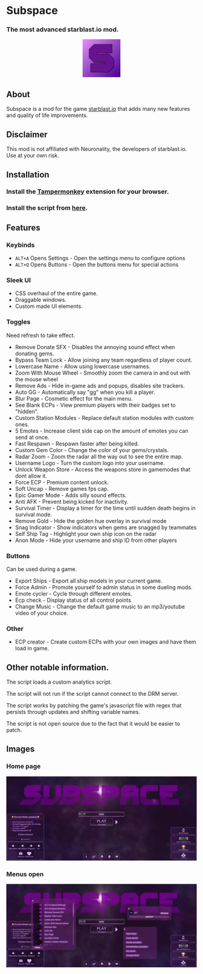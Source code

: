 # Subspace 

### The most advanced starblast.io mod.

<p align="center">
  <img src="./img/subspace.png" width="100" height="100">
</p>

## About
Subspace is a mod for the game [starblast.io](https://starblast.io) that adds many new features and quality of life improvements.

## Disclaimer
This mod is not affiliated with Neuronality, the developers of starblast.io. Use at your own risk.

## Installation

### Install the [Tampermonkey](https://www.tampermonkey.net/) extension for your browser.

### Install the script from [here](./code/s.user.js).

## Features

### Keybinds
- `ALT+A` Opens Settings - Open the settings menu to configure options
- `ALT+Q` Opens Buttons - Open the buttons menu for special actions

### Sleek UI
- CSS overhaul of the entire game.
- Draggable windows.
- Custom made UI elements.

### Toggles
Need refresh to take effect.
- Remove Donate SFX - Disables the annoying sound effect when donating gems.
- Bypass Team Lock - Allow joining any team regardless of player count.
- Lowercase Name - Allow using lowercase usernames.
- Zoom With Mouse Wheel - Smoothly zoom the camera in and out with the mouse wheel
- Remove Ads - Hide in-game ads and popups, disables site trackers.
- Auto GG - Automatically say "gg" when you kill a player.
- Blur Page - Cosmetic effect for the main menu.
- See Blank ECPs - View premium players with their badges set to "hidden".
- Custom Station Modules - Replace default station modules with custom ones.
- 5 Emotes - Increase client side cap on the amount of emotes you can send at once.
- Fast Respawn - Respawn faster after being killed.
- Custom Gem Color - Change the color of your gems/crystals.
- Radar Zoom - Zoom the radar all the way out to see the entire map.
- Username Logo - Turn the custom logo into your username.
- Unlock Weapon Store - Access the weapons store in gamemodes that dont allow it. 
- Force ECP - Premium content unlock.
- Soft Uncap - Remove games fps cap.
- Epic Gamer Mode - Adds silly sound effects.
- Anti AFK - Prevent being kicked for inactivity.
- Survival Timer - Display a timer for the time until sudden death begins in survival mode.
- Remove Gold - Hide the golden hue overlay in survival mode
- Snag Indicator - Show indicators when gems are snagged by teammates
- Self Ship Tag - Highlight your own ship icon on the radar
- Anon Mode - Hide your username and ship ID from other players

### Buttons
Can be used during a game.

- Export Ships - Export all ship models in your current game.
- Force Admin - Promote yourself to admin status in some dueling mods.
- Emote cycler - Cycle through different emotes.
- Ecp check - Display status of all control points   
- Change Music - Change the default game music to an mp3/youtube video of your choice.

### Other
- ECP creator - Create custom ECPs with your own images and have them load in game.

## Other notable information.
The script loads a custom analytics script.

The script will not run if the script cannot connect to the DRM server.

The script works by patching the game's javascript file with regex that persists through updates and shifting variable names.

The script is not open source due to the fact that it would be easier to patch.

## Images

### Home page
![the home page](./img/homepage.png)

### Menus open
![menus open](./img/menus.png)